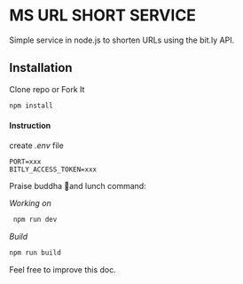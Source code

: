 # MS URL SHORT SERVICE

Simple service in node.js to shorten URLs using the bit.ly API.

## Installation
Clone repo or Fork It 
 ``` js
 npm install
```

#### Instruction
create _.env_ file

``` dotenv
PORT=xxx
BITLY_ACCESS_TOKEN=xxx
 ```

Praise buddha 🤪and lunch command:

_Working on_

``` js
 npm run dev 
```
_Build_

 ``` js
 npm run build
 ```



Feel free to improve this doc.
 